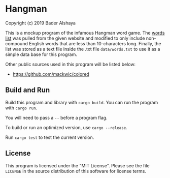 # Hangman

Copyright (c) 2019 Bader Alshaya

This is a mockup program of the infamous Hangman word game. The [words list](https://www.mit.edu/~ecprice/wordlist.10000) was pulled from the given website and modified to only include non-compound English words that are less than 10-characters long. Finally, the list was stored as a text file inside the .txt file `data/words.txt` to use it as a simple data base for this program.

Other public sources used in this program will be listed below:
- https://github.com/mackwic/colored


## Build and Run

Build this program and library with `cargo build`. You can
run the program with `cargo run`.

You will need to pass a
`--` before a program flag.

To build or run an optimized version, use `cargo --release`.

Run `cargo test` to test the current version.


## License

This program is licensed under the "MIT License". Please
see the file `LICENSE` in the source distribution of this
software for license terms.
